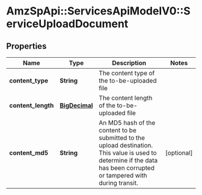 # AmzSpApi::ServicesApiModelV0::ServiceUploadDocument

## Properties
Name | Type | Description | Notes
------------ | ------------- | ------------- | -------------
**content_type** | **String** | The content type of the to-be-uploaded file | 
**content_length** | [**BigDecimal**](BigDecimal.md) | The content length of the to-be-uploaded file | 
**content_md5** | **String** | An MD5 hash of the content to be submitted to the upload destination. This value is used to determine if the data has been corrupted or tampered with during transit. | [optional] 

